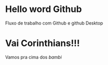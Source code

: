 # Hello word Github

Fluxo de trabalho com Github e github Desktop

# Vai **Corinthians**!!!

Vamos pra cima dos *bambi*
